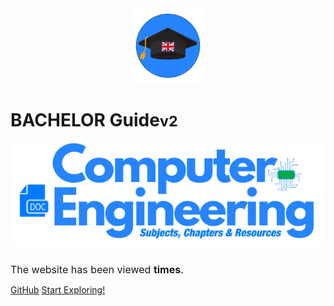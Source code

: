 <br>
<br>

<p align="center">
  <img src="images/env3.png" width="120" height="120" alt="Sublime's custom image"/>
</p>

# BACHELOR Guide<small>v2</small>


 <p align="center">
  <img src="images/covermainv2.png" alt="Sublime's custom image"/>
</p>

<h1 style="font-weight: 400;font-size: 16px;">The website has been viewed <b><span id="visits"></span> times</b>.</h1>


[GitHub](https://github.com/Y4HYA4/TheRealBachelorsDocs/)
[Start Exploring!](README.md)






